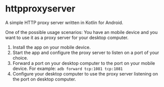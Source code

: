 # httpproxyserver
A simple HTTP proxy server written in Kotlin for Android.

One of the possible usage scenarios:
You have an mobile device and you want to use it as a proxy server for your desktop computer.
1. Install the app on your mobile device.
2. Start the app and configure the proxy server to listen on a port of your choice.
3. Forward a port on your desktop computer to the port on your mobile device. For example:
`adb forward tcp:1081 tcp:1081`
4. Configure your desktop computer to use the proxy server listening on the port on desktop computer.

